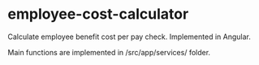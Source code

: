 # employee-cost-calculator

Calculate employee benefit cost per pay check. Implemented in Angular.

Main functions are implemented in /src/app/services/ folder.

